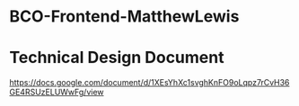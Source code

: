 # BCO-Frontend-MatthewLewis
# Technical Design Document
https://docs.google.com/document/d/1XEsYhXc1svghKnFO9oLqpz7rCvH36GE4RSUzELUWwFg/view
